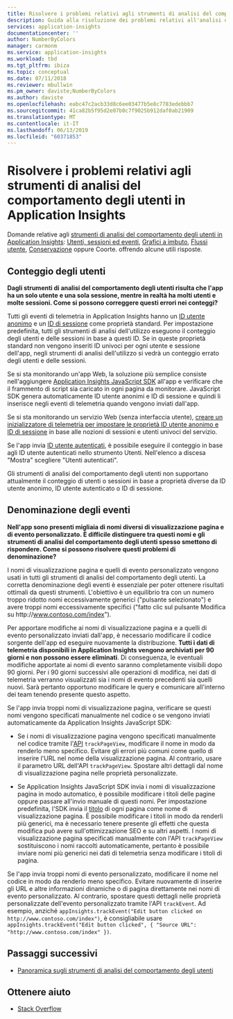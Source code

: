 ```yaml
---
title: Risolvere i problemi relativi agli strumenti di analisi del comportamento degli utenti in Azure Application Insights
description: Guida alla risoluzione dei problemi relativi all'analisi dell'utilizzo di siti e app con Application Insights.
services: application-insights
documentationcenter: ''
author: NumberByColors
manager: carmonm
ms.service: application-insights
ms.workload: tbd
ms.tgt_pltfrm: ibiza
ms.topic: conceptual
ms.date: 07/11/2018
ms.reviewer: mbullwin
ms.pm_owner: daviste;NumberByColors
ms.author: daviste
ms.openlocfilehash: eabc47c2acb33d8c6ee03477b5e8c7783edebbb7
ms.sourcegitcommit: 41ca82b5f95d2e07b0c7f9025b912daf0ab21909
ms.translationtype: MT
ms.contentlocale: it-IT
ms.lasthandoff: 06/13/2019
ms.locfileid: "60371853"
---
```

# <a name="troubleshoot-user-behavior-analytics-tools-in-application-insights"></a>Risolvere i problemi relativi agli strumenti di analisi del comportamento degli utenti in Application Insights
Domande relative agli [strumenti di analisi del comportamento degli utenti in Application Insights](usage-overview.md): [Utenti, sessioni ed eventi](usage-segmentation.md), [Grafici a imbuto](usage-funnels.md), [Flussi utente](usage-flows.md), [Conservazione](usage-retention.md) oppure Coorte. offrendo alcune utili risposte.

## <a name="counting-users"></a>Conteggio degli utenti
**Dagli strumenti di analisi del comportamento degli utenti risulta che l'app ha un solo utente e una sola sessione, mentre in realtà ha molti utenti e molte sessioni. Come si possono correggere questi errori nei conteggi?**

Tutti gli eventi di telemetria in Application Insights hanno un [ID utente anonimo](../../azure-monitor/app/data-model-context.md) e un [ID di sessione](../../azure-monitor/app/data-model-context.md) come proprietà standard. Per impostazione predefinita, tutti gli strumenti di analisi dell'utilizzo eseguono il conteggio degli utenti e delle sessioni in base a questi ID. Se in queste proprietà standard non vengono inseriti ID univoci per ogni utente e sessione dell'app, negli strumenti di analisi dell'utilizzo si vedrà un conteggio errato degli utenti e delle sessioni.

Se si sta monitorando un'app Web, la soluzione più semplice consiste nell'aggiungere [Application Insights JavaScript SDK](../../azure-monitor/app/javascript.md) all'app e verificare che il frammento di script sia caricato in ogni pagina da monitorare. JavaScript SDK genera automaticamente ID utente anonimi e ID di sessione e quindi li inserisce negli eventi di telemetria quando vengono inviati dall'app.

Se si sta monitorando un servizio Web (senza interfaccia utente), [creare un inizializzatore di telemetria per impostare le proprietà ID utente anonimo e ID di sessione](usage-send-user-context.md) in base alle nozioni di sessioni e utenti univoci del servizio.

Se l'app invia [ID utente autenticati](../../azure-monitor/app/api-custom-events-metrics.md#authenticated-users), è possibile eseguire il conteggio in base agli ID utente autenticati nello strumento Utenti. Nell'elenco a discesa "Mostra" scegliere "Utenti autenticati".

Gli strumenti di analisi del comportamento degli utenti non supportano attualmente il conteggio di utenti o sessioni in base a proprietà diverse da ID utente anonimo, ID utente autenticato o ID di sessione.

## <a name="naming-events"></a>Denominazione degli eventi
**Nell'app sono presenti migliaia di nomi diversi di visualizzazione pagina e di evento personalizzato. È difficile distinguere tra questi nomi e gli strumenti di analisi del comportamento degli utenti spesso smettono di rispondere. Come si possono risolvere questi problemi di denominazione?**

I nomi di visualizzazione pagina e quelli di evento personalizzato vengono usati in tutti gli strumenti di analisi del comportamento degli utenti. La corretta denominazione degli eventi è essenziale per poter ottenere risultati ottimali da questi strumenti. L'obiettivo è un equilibrio tra con un numero troppo ridotto nomi eccessivamente generici ("pulsante selezionato") e avere troppi nomi eccessivamente specifici ("fatto clic sul pulsante Modifica su http:\//www.contoso.com/index").

Per apportare modifiche ai nomi di visualizzazione pagina e a quelli di evento personalizzato inviati dall'app, è necessario modificare il codice sorgente dell'app ed eseguire nuovamente la distribuzione. **Tutti i dati di telemetria disponibili in Application Insights vengono archiviati per 90 giorni e non possono essere eliminati**. Di conseguenza, le eventuali modifiche apportate ai nomi di evento saranno completamente visibili dopo 90 giorni. Per i 90 giorni successivi alle operazioni di modifica, nei dati di telemetria verranno visualizzati sia i nomi di evento precedenti sia quelli nuovi. Sarà pertanto opportuno modificare le query e comunicare all'interno dei team tenendo presente questo aspetto.

Se l'app invia troppi nomi di visualizzazione pagina, verificare se questi nomi vengono specificati manualmente nel codice o se vengono inviati automaticamente da Application Insights JavaScript SDK:

* Se i nomi di visualizzazione pagina vengono specificati manualmente nel codice tramite l'[API](https://github.com/Microsoft/ApplicationInsights-JS/blob/master/API-reference.md) `trackPageView`, modificare il nome in modo da renderlo meno specifico. Evitare gli errori più comuni come quello di inserire l'URL nel nome della visualizzazione pagina. Al contrario, usare il parametro URL dell'API `trackPageView`. Spostare altri dettagli dal nome di visualizzazione pagina nelle proprietà personalizzate.

* Se Application Insights JavaScript SDK invia i nomi di visualizzazione pagina in modo automatico, è possibile modificare i titoli delle pagine oppure passare all'invio manuale di questi nomi. Per impostazione predefinita, l'SDK invia il [titolo](https://developer.mozilla.org/docs/Web/HTML/Element/title) di ogni pagina come nome di visualizzazione pagina. È possibile modificare i titoli in modo da renderli più generici, ma è necessario tenere presente gli effetti che questa modifica può avere sull'ottimizzazione SEO e su altri aspetti. I nomi di visualizzazione pagina specificati manualmente con l'API `trackPageView` sostituiscono i nomi raccolti automaticamente, pertanto è possibile inviare nomi più generici nei dati di telemetria senza modificare i titoli di pagina.   

Se l'app invia troppi nomi di evento personalizzato, modificare il nome nel codice in modo da renderlo meno specifico. Evitare nuovamente di inserire gli URL e altre informazioni dinamiche o di pagina direttamente nei nomi di evento personalizzato. Al contrario, spostare questi dettagli nelle proprietà personalizzate dell'evento personalizzato tramite l'API `trackEvent`. Ad esempio, anziché `appInsights.trackEvent("Edit button clicked on http://www.contoso.com/index")`, è consigliabile usare `appInsights.trackEvent("Edit button clicked", { "Source URL": "http://www.contoso.com/index" })`.

## <a name="next-steps"></a>Passaggi successivi

* [Panoramica sugli strumenti di analisi del comportamento degli utenti](usage-overview.md)

## <a name="get-help"></a>Ottenere aiuto
* [Stack Overflow](https://stackoverflow.com/questions/tagged/ms-application-insights)


